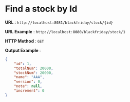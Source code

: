 # Find a stock by Id

**URL** : `http://localhost:8081/blackfriday/stock/{id}`

**URL Example** : `http://localhost:8080/blackfriday/stock/1`

**HTTP Method** : `GET`

**Output Example** :
```json
{
    "id": 1,
    "totalNum": 20000,
    "stockNum": 20000,
    "name": "AAA",
    "version": 0,
    "note": null,
    "increment": 0
}
```